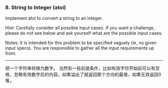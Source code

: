 ### 8. String to Integer (atoi)

Implement atoi to convert a string to an integer.

Hint: Carefully consider all possible input cases. If you want a challenge, please do not see below and ask yourself what are the possible input cases.

Notes: It is intended for this problem to be specified vaguely (ie, no given input specs). You are responsible to gather all the input requirements up front.

* * * 
把一个字符串转换为数字。
当然有一些前提条件，比如有效字符开始前可以有空格，忽略有效数字后的内容。如果溢出了就返回那个方向的最值，如果无效返回0等。


